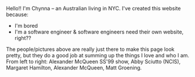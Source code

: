 Hello!! I'm Chynna – an Australian living in NYC. I've created this website because:

+ I'm bored
+ I'm a software engineer & software engineers need their own website, right??


The people/pictures above are really just there to make this page look pretty, but they do a good job at summing up the things I love and who I am. From left to right: Alexander McQueen SS'99 show, Abby Sciutto (NCIS), Margaret Hamilton, Alexander McQueen, Matt Groening.